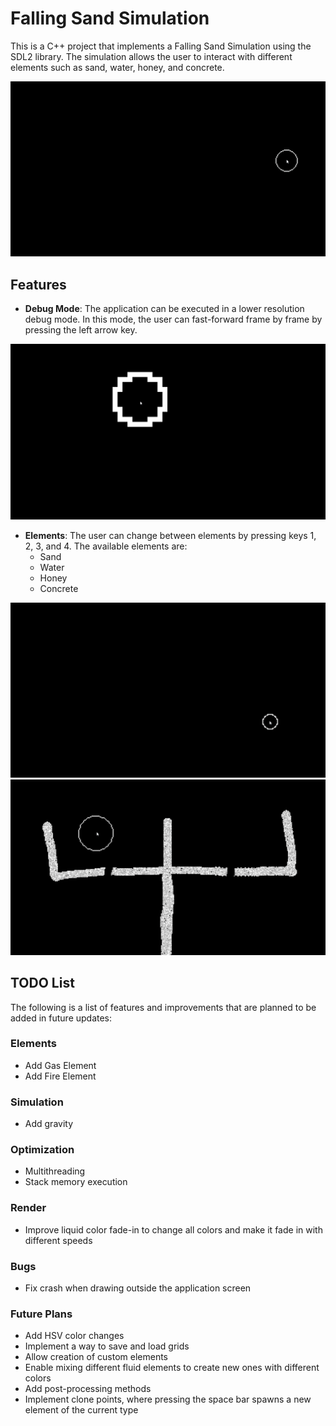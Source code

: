 # Falling Sand Simulation

This is a C++ project that implements a Falling Sand Simulation using the SDL2 library. The simulation allows the user to interact with different elements such as sand, water, honey, and concrete.

<div align="center">
  <img src="docs/main.gif" alt="Main">
</div>

## Features

- **Debug Mode**: The application can be executed in a lower resolution debug mode. In this mode, the user can fast-forward frame by frame by pressing the left arrow key.

<div align="center">
  <img src="docs/debug.gif" alt="Main">
</div>


- **Elements**: The user can change between elements by pressing keys 1, 2, 3, and 4. The available elements are:
  - Sand
  - Water
  - Honey
  - Concrete
  

<div align="center">
  <img src="docs/all_elements.gif" alt="Main">
</div>

<div align="center">
  <img src="docs/viscosity.gif" alt="Main">
</div>

## TODO List

The following is a list of features and improvements that are planned to be added in future updates:

### Elements

- Add Gas Element
- Add Fire Element

### Simulation

- Add gravity

### Optimization

- Multithreading
- Stack memory execution 

### Render

- Improve liquid color fade-in to change all colors and make it fade in with different speeds

### Bugs

- Fix crash when drawing outside the application screen

### Future Plans

- Add HSV color changes
- Implement a way to save and load grids
- Allow creation of custom elements
- Enable mixing different fluid elements to create new ones with different colors
- Add post-processing methods
- Implement clone points, where pressing the space bar spawns a new element of the current type